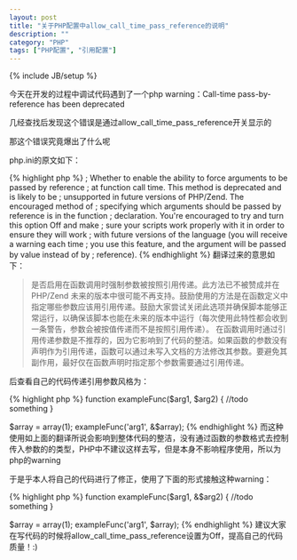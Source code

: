 ```yaml
---
layout: post
title: "关于PHP配置中allow_call_time_pass_reference的说明"
description: ""
category: "PHP"
tags: ["PHP配置", "引用配置"]
---
```

{% include JB/setup %}

今天在开发的过程中调试代码遇到了一个php warning：Call-time pass-by-reference has been deprecated

几经查找后发现这个错误是通过allow_call_time_pass_reference开关显示的

那这个错误究竟爆出了什么呢

php.ini的原文如下：

{% highlight php %}
; Whether to enable the ability to force arguments to be passed by reference
; at function call time.  This method is deprecated and is likely to be
; unsupported in future versions of PHP/Zend.  The encouraged method of
; specifying which arguments should be passed by reference is in the function
; declaration.  You're encouraged to try and turn this option Off and make
; sure your scripts work properly with it in order to ensure they will work
; with future versions of the language (you will receive a warning each time
; you use this feature, and the argument will be passed by value instead of by
; reference).
{% endhighlight %}
翻译过来的意思如下：

<blockquote>
是否启用在函数调用时强制参数被按照引用传递。此方法已不被赞成并在 PHP/Zend 未来的版本中很可能不再支持。鼓励使用的方法是在函数定义中指定哪些参数应该用引用传递。鼓励大家尝试关闭此选项并确保脚本能够正常运行，以确保该脚本也能在未来的版本中运行（每次使用此特性都会收到一条警告，参数会被按值传递而不是按照引用传递）。
在函数调用时通过引用传递参数是不推荐的，因为它影响到了代码的整洁。如果函数的参数没有声明作为引用传递，函数可以通过未写入文档的方法修改其参数。要避免其副作用，最好仅在函数声明时指定那个参数需要通过引用传递。
</blockquote>
后查看自己的代码传递引用参数风格为：

{% highlight php %}
function exampleFunc($arg1, $arg2) {
    //todo something
}

$array = array(1);
exampleFunc('arg1', &$array);
{% endhighlight %}
而这种使用如上面的翻译所说会影响到整体代码的整洁，没有通过函数的参数格式去控制传入参数的的类型，PHP中不建议这样去写，但是本身不影响程序使用，所以为php的warning

于是乎本人将自己的代码进行了修正，使用了下面的形式接触这种warning：

{% highlight php %}
function exampleFunc($arg1, &$arg2) {
    //todo something
}

$array = array(1);
exampleFunc('arg1', $array);
{% endhighlight %}
建议大家在写代码的时候将allow_call_time_pass_reference设置为Off，提高自己的代码质量！:)
